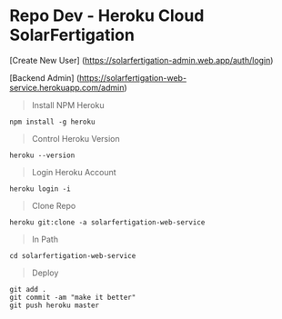 # Repo Dev - Heroku Cloud SolarFertigation 

[Create New User] (https://solarfertigation-admin.web.app/auth/login)

[Backend Admin] (https://solarfertigation-web-service.herokuapp.com/admin)


> Install NPM Heroku 
```
npm install -g heroku
```

> Control Heroku Version
```
heroku --version
```

> Login Heroku Account
```
heroku login -i
```

> Clone Repo
```
heroku git:clone -a solarfertigation-web-service 
```

> In Path
```
cd solarfertigation-web-service
```

> Deploy
```
git add .
git commit -am "make it better"
git push heroku master
```
